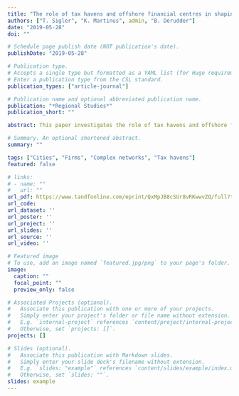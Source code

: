 ```yaml
---
title: "The role of tax havens and offshore financial centres in shaping corporate geographies: an industry sector perspective"
authors: ["T. Sigler", "K. Martinus", admin, "B. Derudder"]
date: "2019-05-28"
doi: ""

# Schedule page publish date (NOT publication's date).
publishDate: "2019-05-28"

# Publication type.
# Accepts a single type but formatted as a YAML list (for Hugo requirements).
# Enter a publication type from the CSL standard.
publication_types: ["article-journal"]

# Publication name and optional abbreviated publication name.
publication: "*Regional Studies*"
publication_short: ""

abstract: This paper investigates the role of tax havens and offshore financial centres (THOFC) in the global economy. Network analysis of 24 industry sectors suggests that THOFC feature prominently in knowledge-intensive activities such as pharmaceuticals, biotechnology and semiconductors, and are least significant in industrial activities such as automobiles and consumer durables, and place-bound activities such as real estate and retailing. Contrasting with the notion that most THOFC are ‘rogue’ offshore territories, the most significant are either continental nation-states or British territorial dependencies. It is concluded that global firm networks often mimic the geographies of taxation more than actual production or consumption activities.

# Summary. An optional shortened abstract.
summary: ""

tags: ["Cities", "Firms", "Complex networks", "Tax havens"]
featured: false

# links:
# - name: ""
#   url: ""
url_pdf: https://www.tandfonline.com/eprint/QxMpJB8cSUr8vRKwwvZQ/full?target=10.1080/00343404.2019.1602257
url_code: 
url_dataset: ''
url_poster: ''
url_project: ''
url_slides: ''
url_source: ''
url_video: ''

# Featured image
# To use, add an image named `featured.jpg/png` to your page's folder. 
image:
  caption: ""
  focal_point: ""
  preview_only: false

# Associated Projects (optional).
#   Associate this publication with one or more of your projects.
#   Simply enter your project's folder or file name without extension.
#   E.g. `internal-project` references `content/project/internal-project/index.md`.
#   Otherwise, set `projects: []`.
projects: []

# Slides (optional).
#   Associate this publication with Markdown slides.
#   Simply enter your slide deck's filename without extension.
#   E.g. `slides: "example"` references `content/slides/example/index.md`.
#   Otherwise, set `slides: ""`.
slides: example
---
```

